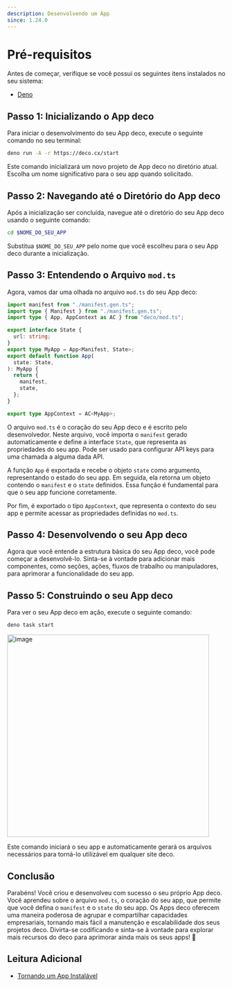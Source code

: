 ```yaml
---
description: Desenvolvendo um App
since: 1.24.0
---
```


# Pré-requisitos

Antes de começar, verifique se você possui os seguintes itens instalados no seu
sistema:

- [Deno](https://deno.land/)

## Passo 1: Inicializando o App deco

Para iniciar o desenvolvimento do seu App deco, execute o seguinte comando no
seu terminal:

```bash
deno run -A -r https://deco.cx/start
```

Este comando inicializará um novo projeto de App deco no diretório atual.
Escolha um nome significativo para o seu app quando solicitado.

## Passo 2: Navegando até o Diretório do App deco

Após a inicialização ser concluída, navegue até o diretório do seu App deco
usando o seguinte comando:

```bash
cd $NOME_DO_SEU_APP
```

Substitua `$NOME_DO_SEU_APP` pelo nome que você escolheu para o seu App deco
durante a inicialização.

## Passo 3: Entendendo o Arquivo `mod.ts`

Agora, vamos dar uma olhada no arquivo `mod.ts` do seu App deco:

```ts
import manifest from "./manifest.gen.ts";
import type { Manifest } from "./manifest.gen.ts";
import type { App, AppContext as AC } from "deco/mod.ts";

export interface State {
  url: string;
}
export type MyApp = App<Manifest, State>;
export default function App(
  state: State,
): MyApp {
  return {
    manifest,
    state,
  };
}

export type AppContext = AC<MyApp>;
```

O arquivo `mod.ts` é o coração do seu App deco e é escrito pelo desenvolvedor.
Neste arquivo, você importa o `manifest` gerado automaticamente e define a
interface `State`, que representa as propriedades do seu app. Pode ser usado
para configurar API keys para uma chamada a alguma dada API.

A função `App` é exportada e recebe o objeto `state` como argumento,
representando o estado do seu app. Em seguida, ela retorna um objeto contendo o
`manifest` e o `state` definidos. Essa função é fundamental para que o seu app
funcione corretamente.

Por fim, é exportado o tipo `AppContext`, que representa o contexto do seu app e
permite acessar as propriedades definidas no `mod.ts`.

## Passo 4: Desenvolvendo o seu App deco

Agora que você entende a estrutura básica do seu App deco, você pode começar a
desenvolvê-lo. Sinta-se à vontade para adicionar mais componentes, como seções,
ações, fluxos de trabalho ou manipuladores, para aprimorar a funcionalidade do
seu app.

## Passo 5: Construindo o seu App deco

Para ver o seu App deco em ação, execute o seguinte comando:

```bash
deno task start
```

<img width="466" alt="image" src="https://github.com/site/assets/5839364/a0dfa130-91e0-4542-84e6-29d4539c7cff">

Este comando iniciará o seu app e automaticamente gerará os arquivos necessários
para torná-lo utilizável em qualquer site deco.

## Conclusão

Parabéns! Você criou e desenvolveu com sucesso o seu próprio App deco. Você
aprendeu sobre o arquivo `mod.ts`, o coração do seu app, que permite que você
defina o `manifest` e o `state` do seu app. Os Apps deco oferecem uma maneira
poderosa de agrupar e compartilhar capacidades empresariais, tornando mais fácil
a manutenção e escalabilidade dos seus projetos deco. Divirta-se codificando e
sinta-se à vontade para explorar mais recursos do deco para aprimorar ainda mais
os seus apps! 🚀

## Leitura Adicional

- [Tornando um App Instalável](/docs/en/developing/making-an-app-installable)
